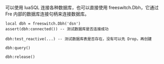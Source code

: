 可以使用 luaSQL 连接各种数据库，也可以直接使用 freeswitch.Dbh，它通过 Fre 内部的数据库连接句柄来连接数据库。

```
local dbh = freeswitch.Dbh('dsn')
assert(dbh:connected()) -- 测试数据库是否连接成功

dbh:test_reactive(...) -- 测试数据库表是否存在，没有可以先 Drop，再创建

dbh:query()

dbh:release()
```
